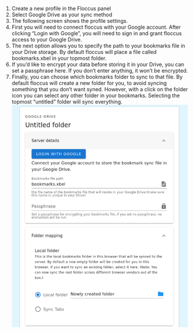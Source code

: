 1. Create a new profile in the Floccus panel
2. Select Google Drive as your sync method
3. The following screen shows the profile settings.
4. First you will need to connect floccus with your Google account. After clicking “Login with Google”, you will need to sign in and grant floccus access to your Google Drive.
5. The next option allows you to specify the path to your bookmarks file in your Drive storage. By default floccus will place a file called bookmarks.xbel in your topmost folder.
6. If you’d like to encrypt your data before storing it in your Drive, you can set a passphrase here. If you don’t enter anything, it won’t be encrypted.
7. Finally, you can choose which bookmarks folder to sync to that file. By default floccus will create a new folder for you, to avoid syncing something that you don’t want syned. However, with a click on the folder icon you can select any other folder in your bookmarks. Selecting the topmost “untitled” folder will sync everything.
   <img src="screen_gdrive_options.png" />
